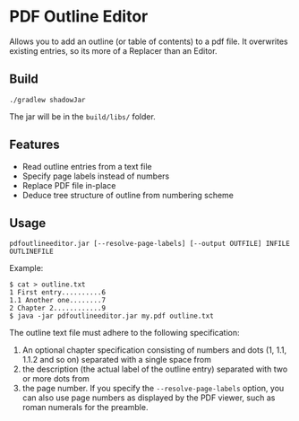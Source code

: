 # PDF Outline Editor

Allows you to add an outline (or table of contents) to a pdf file.
It overwrites existing entries, so its more of a Replacer than an Editor.

## Build

`./gradlew shadowJar`

The jar will be in the `build/libs/` folder.

## Features

- Read outline entries from a text file
- Specify page labels instead of numbers
- Replace PDF file in-place
- Deduce tree structure of outline from numbering scheme

  
## Usage

`pdfoutlineeditor.jar [--resolve-page-labels] [--output OUTFILE] INFILE OUTLINEFILE`

Example:
```
$ cat > outline.txt
1 First entry..........6
1.1 Another one........7
2 Chapter 2............9
$ java -jar pdfoutlineeditor.jar my.pdf outline.txt
```


The outline text file must adhere to the following specification:
1. An optional chapter specification consisting of numbers and dots (1, 1.1, 1.1.2 and so on) separated with a single
   space from
2. the description (the actual label of the outline entry) separated with two or more dots from
3. the page number. If you specify the `--resolve-page-labels` option, you can also use page numbers as displayed by the
   PDF viewer, such as roman numerals for the preamble.
